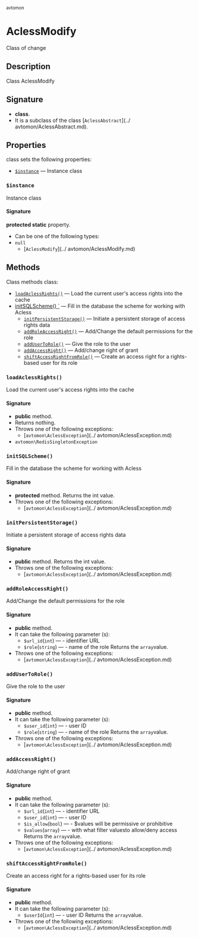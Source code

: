<small> avtomon </small>

AclessModify
============

Class of change

Description
-----------

Class AclessModify

Signature
---------

- **class**.
- It is a subclass of the class [`AclessAbstract`](../ avtomon/AclessAbstract.md).

Properties
----------

class sets the following properties:

  - [`$instance`](#$instance) &mdash; Instance class

### `$instance`<a name="instance"> </a>

Instance class

#### Signature

**protected static** property.
- Can be one of the following types:
- `null`
  - [`AclessModify`](../ avtomon/AclessModify.md)

Methods
-------

Class methods class:

  - [`loadAclessRights()`](#loadAclessRights) &mdash; Load the current user's access rights into the cache
- [initSQLScheme() `](#initSQLScheme) &mdash; Fill in the database the scheme for working with Acless
  - [`initPersistentStorage()`](#initPersistentStorage) &mdash; Initiate a persistent storage of access rights data
  - [`addRoleAccessRight()`](#addRoleAccessRight) &mdash; Add/Change the default permissions for the role
  - [`addUserToRole()`](#addUserToRole) &mdash; Give the role to the user
  - [`addAccessRight()`](#addAccessRight) &mdash; Add/change right of grant
  - [`shiftAccessRightFromRole()`](#shiftAccessRightFromRole) &mdash; Create an access right for a rights-based user for its role

### `loadAclessRights()`<a name="loadAclessRights"> </a>

Load the current user's access rights into the cache

#### Signature

- **public** method.
- Returns nothing.
- Throws one of the following exceptions:
  - [`avtomon\AclessException`](../ avtomon/AclessException.md)
- `avtomon\RedisSingletonException`

### `initSQLScheme()`<a name="initSQLScheme"> </a>

Fill in the database the scheme for working with Acless

#### Signature

- **protected** method.
Returns the int value.
- Throws one of the following exceptions:
  - [`avtomon\AclessException`](../ avtomon/AclessException.md)

### `initPersistentStorage()`<a name="initPersistentStorage"> </a>

Initiate a persistent storage of access rights data

#### Signature

- **public** method.
Returns the int value.
- Throws one of the following exceptions:
  - [`avtomon\AclessException`](../ avtomon/AclessException.md)

### `addRoleAccessRight()`<a name="addRoleAccessRight"> </a>

Add/Change the default permissions for the role

#### Signature

- **public** method.
- It can take the following parameter (s):
	- `$url_id`(`int`) &mdash; - identifier URL
	- `$role`(`string`) &mdash; - name of the role
Returns the `array`value.
- Throws one of the following exceptions:
  - [`avtomon\AclessException`](../ avtomon/AclessException.md)

### `addUserToRole()`<a name="addUserToRole"> </a>

Give the role to the user

#### Signature

- **public** method.
- It can take the following parameter (s):
	- `$user_id`(`int`) &mdash; - user ID
	- `$role`(`string`) &mdash; - name of the role
Returns the `array`value.
- Throws one of the following exceptions:
  - [`avtomon\AclessException`](../ avtomon/AclessException.md)

### `addAccessRight()`<a name="addAccessRight"> </a>

Add/change right of grant

#### Signature

- **public** method.
- It can take the following parameter (s):
	- `$url_id`(`int`) &mdash; - identifier URL
	- `$user_id`(`int`) &mdash; - user ID
	- `$is_allow`(`bool`) &mdash; - $values ​​will be permissive or prohibitive
	- `$values`(`array`) &mdash; - with what filter values ​​to allow/deny access
Returns the `array`value.
- Throws one of the following exceptions:
  - [`avtomon\AclessException`](../ avtomon/AclessException.md)

### `shiftAccessRightFromRole()`<a name="shiftAccessRightFromRole"> </a>

Create an access right for a rights-based user for its role

#### Signature

- **public** method.
- It can take the following parameter (s):
	- `$userId`(`int`) &mdash; - user ID
Returns the `array`value.
- Throws one of the following exceptions:
  - [`avtomon\AclessException`](../ avtomon/AclessException.md)

